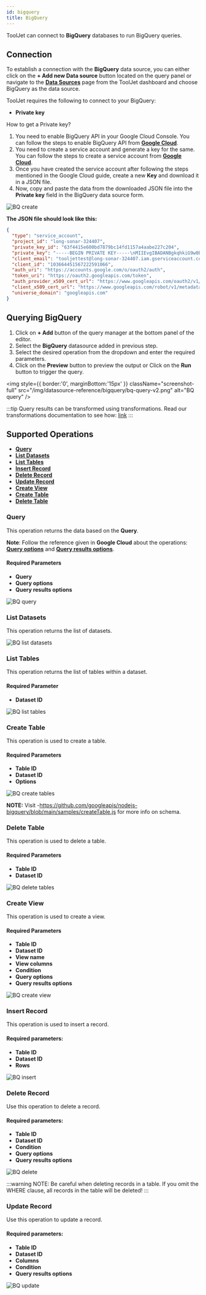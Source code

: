 ```yaml
---
id: bigquery
title: BigQuery
---
```


ToolJet can connect to **BigQuery** databases to run BigQuery queries.

<div style={{paddingTop:'24px'}}>

## Connection

To establish a connection with the **BigQuery** data source, you can either click on the **+ Add new Data source** button located on the query panel or navigate to the **[Data Sources](/docs/data-sources/overview)** page from the ToolJet dashboard and choose BigQuery as the data source.

ToolJet requires the following to connect to your BigQuery:
- **Private key**

How to get a Private key?
1. You need to enable BigQuery API in your Google Cloud Console. You can follow the steps to enable BigQuery API from **[Google Cloud](https://cloud.google.com/bigquery/docs/bigquery-web-ui)**. 
2. You need to create a service account and generate a key for the same. You can follow the steps to create a service account from **[Google Cloud](https://cloud.google.com/iam/docs/creating-managing-service-accounts)**.
3. Once you have created the service account after following the steps mentioned in the Google Cloud guide, create a new **Key** and download it in a JSON file.
4. Now, copy and paste the data from the downloaded JSON file into the **Private key** field in the BigQuery data source form.

<img className="screenshot-full" src="/img/datasource-reference/bigquery/bq-create-v2.png" alt="BQ create" />

**The JSON file should look like this:**

```json
{
  "type": "service_account",
  "project_id": "long-sonar-324407",
  "private_key_id": "63f4415e600bd7879bc14fd1157a4aabe227c204",
  "private_key": "-----BEGIN PRIVATE KEY-----\nMIIEvgIBADANBgkqhkiG9w0BAQEFAASCBKgwggSkAgEAAoIBAQDRGgDmfwYcKp4q\n3ce4DkrKv0vTn/Jn2Z2vEHp+oOz5ebZqmE3v56c6YIvtVRblANILPrOsB5ZvkF5f\nEzZBXn7ZI3+dqKBrpxbJqF6bKTLENdgFZRTbXHtGDpmwX4A+ufir9QNoezRw0i5L\nnVZiVC54f/Qt/cKT8794qSnrxNX1TneZLGxJWou9VAl3xT9h2HdL56gYIuleWXDK\nnXkb3Leh9AMZCdFPMyC24MWefWrUbNkqJ7V8FHo7bMrAcFNuSoF2NfK1v6IPLkEs\nwAU0CJ9VSg6rrahQOqIJ04cdYs2OUh4lRvRB6pqlVvtl6EdJB6dHln1nDzpgHbnb\n+acfwEDnAgMBAAECggEAGs/mSKgGDQuL73wztU6j2X6RBwhN6XIWjZGj22PgLxcj\nxGRWLgp6v3oMxzhvcJrb1BRMrqTkbdbJuxA4F0a6JjaukPVD6Lnqqp37z5KHT3CG\nDB8LfxtLNU7+9wYv6Bspn0cSEk4mCcdxp0F8B6y6rrndgh41WopZRWwPk4tQUh1r\nor67AAYd3rtzGMLoghs+8UE+UYa8wbpsbmHEYgqvXQAkNsl8WdNwqmI0G4lf+pgx\n7Rm27LJrtdBBHc48RUhg2eiN05HLCsnwkrnSj0rLL/L7T1yoSfCSUuv1mTUesxQ1\nXUEsPQQTTsNsqKOxT71CzQLElrPfwZkN4Y/IOJqX3QKBgQD6u0idi2r54hMjBSuk\npLgXygH5AWfHc4QqMCui7HZrFOJ4U4AreI/zZrM3Gemgs+1l27wsUjoxADW2Egyq\nX5AVe94RKSV3cCIIty38VOUBVsgyxj38d8yWkpJKJ2FcAgqEzPDDo0TCaOEq01oA\nYqjkgBz7Sh4XhQ5xwzfnOPRPtQKBgQDVfsly/k03wAJo1xlUZeq9mAnba5Hz07x9\nJ3REAwrtOaD891rKbkqDZKdGHTMweFGeEW2Hx7Q5iRS4WDKFO14wgSHFTkkVoSKR\n2W7XMomUQPFojQwgkDhrxsGE8O1DqfQ0+A5AJn2ASv/cyVGE3V2xg2rGr/HWi6Wq\nUp4FxebXqwKBgQDNIcCNNG03N6EUe7xzHViIDfuDL4UqhvXQVky9JNzVSubmLtqj\ntiV/q7xgDlE36z0EorvXPwbg5B0NcsLt+PU2vnq2a4V9rD4MB2IWGZaqe8ea0toP\n3iuB3TTWelWLIxhcAhfQ15j/vTLLCNOPkShAmhgb902bTH6+0ErCX7RyKQKBgQCe\nDOeLpvF5VT8zaBILZgva4eRiOQdqz5RZvsyW0P3U0vX4cBIZjH7DOM+Q22sa9efO\nMi6490HX2kCpnDmCYon/NInQrHz0cz7JZINm8rXhOBa/hLO2o63xM8nt5gJwNjBg\nykaafSQpxtwWEj+0McD7+kMg5f4OC4HQTqtHsNONUwKBgAoWGGRPja068BPIiUMB\nezsdYPP5TdASiBeAEPaQXQHlJxPDu9KoKqM5xvWIdR8eH1z7cuQ3RP89hYT03/UT\nBvWXHk2MJQZK7BZDw9KMZAKexK9/qxwHS6i7HhErD+Au3UaRX8dfjJzX8WAwuAwp\nVDwHncN3n4mPFQl7eijnQZ/F\n-----END PRIVATE KEY-----\n",
  "client_email": "tooljettest@long-sonar-324407.iam.gserviceaccount.com",
  "client_id": "103664451567222591066",
  "auth_uri": "https://accounts.google.com/o/oauth2/auth",
  "token_uri": "https://oauth2.googleapis.com/token",
  "auth_provider_x509_cert_url": "https://www.googleapis.com/oauth2/v1/certs",
  "client_x509_cert_url": "https://www.googleapis.com/robot/v1/metadata/x509/tooljettest%40long-sonar-324407.iam.gserviceaccount.com",
  "universe_domain": "googleapis.com"
}
```

</div>

<div style={{paddingTop:'24px'}}>

## Querying BigQuery

1. Click on **+ Add** button of the query manager at the bottom panel of the editor.
2. Select the **BigQuery** datasource added in previous step.
3. Select the desired operation from the dropdown and enter the required parameters.
4. Click on the **Preview** button to preview the output or Click on the **Run** button to trigger the query.

<div style={{textAlign: 'center'}}>

<img style={{ border:'0', marginBottom:'15px' }} className="screenshot-full" src="/img/datasource-reference/bigquery/bq-query-v2.png" alt="BQ query" />

</div>

:::tip
Query results can be transformed using transformations. Read our transformations documentation to see how: [link](/docs/tutorial/transformations)
:::

</div>

<div style={{paddingTop:'24px'}}>

## Supported Operations

-  **[Query](#query)**
-  **[List Datasets](#list-datasets)**
-  **[List Tables](#list-tables)**
-  **[Insert Record ](#insert-record)**
-  **[Delete Record ](#delete-record)**
-  **[Update Record](#update-record)**
-  **[Create View](#create-view)**
-  **[Create Table](#create-table)**
-  **[Delete Table](#create-table)**

### Query

This operation returns the data based on the **Query**. 

**Note**: Follow the reference given in **Google Cloud** about the operations: **[Query options](https://cloud.google.com/bigquery/docs/reference/rest/v2/Job)** and **[Query results options](https://cloud.google.com/nodejs/docs/reference/bigquery/latest/overview#_google_cloud_bigquery_QueryResultsOptions_type)**.

#### Required Parameters

- **Query**
- **Query options**
- **Query results options**

<img className="screenshot-full" src="/img/datasource-reference/bigquery/query-v2.png" alt="BQ query"/>

### List Datasets

This operation returns the list of datasets.

<img className="screenshot-full" src="/img/datasource-reference/bigquery/list-datasets-v2.png" alt="BQ list datasets"/>

### List Tables

This operation returns the list of tables within a dataset.

#### Required Parameter

- **Dataset ID**

<img className="screenshot-full" src="/img/datasource-reference/bigquery/listtables-v2.png"  alt="BQ list tables"/>

### Create Table

This operation is used to create a table.

#### Required Parameters 

- **Table ID**
- **Dataset ID**
- **Options**

<img className="screenshot-full" src="/img/datasource-reference/bigquery/create-table.png"  alt="BQ create tables"/>

**NOTE:** Visit -https://github.com/googleapis/nodejs-bigquery/blob/main/samples/createTable.js for more info on schema.

### Delete Table

This operation is used to delete a table.

#### Required Parameters 

- **Table ID**
- **Dataset ID**

<img className="screenshot-full" src="/img/datasource-reference/bigquery/delete-table.png"  alt="BQ delete tables"/>

### Create View

This operation is used to create a view.

#### Required Parameters 

- **Table ID**
- **Dataset ID**
- **View name**
- **View columns**
- **Condition**
- **Query options**
- **Query results options**

<img className="screenshot-full" src="/img/datasource-reference/bigquery/create-view-v2.png"  alt="BQ create view"/>

### Insert Record

This operation is used to insert a record.

#### Required parameters: 

- **Table ID**
- **Dataset ID**
- **Rows**

<img className="screenshot-full" src="/img/datasource-reference/bigquery/bq-insert-v2.png" alt="BQ insert" />

### Delete Record 
Use this operation to delete a record.

#### Required parameters: 

- **Table ID**
- **Dataset ID**
- **Condition**
- **Query options**
- **Query results options**

<img className="screenshot-full" src="/img/datasource-reference/bigquery/bq-delete-v2.png"  alt="BQ delete" />

:::warning
NOTE: Be careful when deleting records in a table. If you omit the WHERE clause, all records in the table will be deleted!
:::

### Update Record
Use this operation to update a record.

#### Required parameters: 

- **Table ID**
- **Dataset ID**
- **Columns**
- **Condition**
- **Query results options**

<img className="screenshot-full" src="/img/datasource-reference/bigquery/bq-update-v2.png" alt="BQ update" />

</div>
